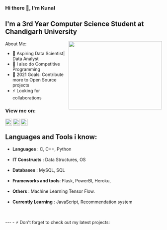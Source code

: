 ### Hi there 👋, I'm Kunal 

## I'm a 3rd Year Computer Science Student at Chandigarh University
<a href="https://github.com/"><img align='right' src="https://media.giphy.com/media/SWoSkN6DxTszqIKEqv/giphy.gif" width="300" height="220"> </a>
About Me:

- 🔭 Aspiring Data Scientist| Data Analyst
- 👯 I also do Competitive Programming
- 🥅 2021 Goals: Contribute more to Open Source projects
- ⚡ Looking for collaborations


### View me on:

[<img align="left" alt="sahil | LinkedIn" width="22px" src="https://cdn.jsdelivr.net/npm/simple-icons@v3/icons/linkedin.svg" />][linkedin]
[<img align="left" alt="sahil | Instagram" width="22px" src="https://cdn.jsdelivr.net/npm/simple-icons@v3/icons/instagram.svg" />][instagram]
[<img align="left" alt="sahil | Instagram" width="22px" src="https://cdn.jsdelivr.net/npm/simple-icons@v3/icons/hackerrank.svg" />][hackerrank]
<br />

## Languages and Tools i know:

-  <b>Languages</b>           : C, C++, Python <br /> <br /> 
-  <b>IT Constructs</b>       : Data Structures, OS   <br /> <br />
-  <b>Databases</b>           : MySQL, SQL           <br /> <br />
-  <b>Frameworks and tools</b>: Flask, PowerBI, Heroku, <br /> <br />
-  <b>Others</b>              : Machine Learning Tensor Flow.<br /> <br />
-  <b>Currently Learning</b>  : JavaScript, Recommendation system

<br />
<br />
---
- ⚡ Don't forget to check out my latest projects:

[instagram]: https://www.instagram.com/___._k_u_n_a_l_.___/
[linkedin]: https://www.linkedin.com/in/kunal10713/
[hackerrank]: https://www.hackerrank.com/kunal10713

